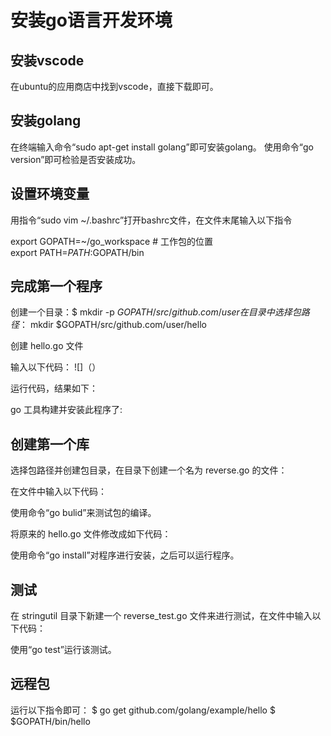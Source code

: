 # 安装go语言开发环境
## 安装vscode

在ubuntu的应用商店中找到vscode，直接下载即可。
![]()

## 安装golang

在终端输入命令“sudo apt-get install golang”即可安装golang。
使用命令“go version”即可检验是否安装成功。
![]()

## 设置环境变量

用指令“sudo vim ~/.bashrc”打开bashrc文件，在文件末尾输入以下指令

export GOPATH=~/go_workspace # 工作包的位置  
export PATH=$PATH:$GOPATH/bin

## 完成第一个程序

创建一个目录：$ mkdir -p $GOPATH/src/github.com/user
在目录中选择包路径：$ mkdir $GOPATH/src/github.com/user/hello

创建 hello.go 文件
![]()

输入以下代码：
![]（）

运行代码，结果如下：
![]()

go 工具构建并安装此程序了:
![]()

## 创建第一个库

选择包路径并创建包目录，在目录下创建一个名为 reverse.go 的文件：
![]()

在文件中输入以下代码：
![]()

使用命令“go bulid”来测试包的编译。

将原来的 hello.go 文件修改成如下代码：
![]()

使用命令“go install”对程序进行安装，之后可以运行程序。

## 测试

在 stringutil 目录下新建一个 reverse_test.go 文件来进行测试，在文件中输入以下代码：
![]()

使用“go test”运行该测试。

## 远程包

运行以下指令即可：
$ go get github.com/golang/example/hello
$ $GOPATH/bin/hello
